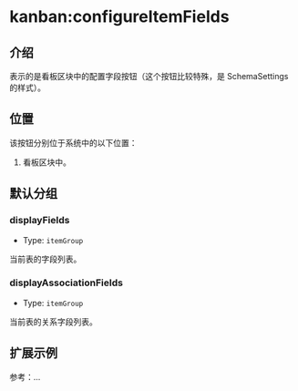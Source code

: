 # kanban:configureItemFields

## 介绍

表示的是看板区块中的配置字段按钮（这个按钮比较特殊，是 SchemaSettings 的样式）。

## 位置

该按钮分别位于系统中的以下位置：

1. 看板区块中。

## 默认分组

### displayFields

- Type: `itemGroup`

当前表的字段列表。

### displayAssociationFields

- Type: `itemGroup`

当前表的关系字段列表。

## 扩展示例

参考：...
